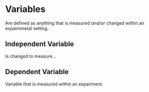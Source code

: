 # Variables
Are defined as anything that is measured *and/or* changed within an expairmnetal setting. 

## Independent Variable
Is changed to measure...

## Dependent Variable 
Variable that is measured within an expairment. 